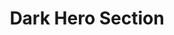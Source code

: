 ---
title: Dark Hero Section
category: Marketing
paid: false
isActive: true
ltr: {"preview":"function App() {\n  // Replace javascript:void(0) path with your path\n  const navigation = [{\n    title: \"Customers\",\n    path: \"javascript:void(0)\"\n  }, {\n    title: \"Careers\",\n    path: \"javascript:void(0)\"\n  }];\n  return /*#__PURE__*/React.createElement(\"div\", {\n    className: \"bg-gray-900\"\n  }, /*#__PURE__*/React.createElement(\"header\", null, /*#__PURE__*/React.createElement(\"nav\", {\n    className: \"items-center pt-5 px-4 mx-auto max-w-screen-xl sm:px-8 sm:flex sm:space-x-6\"\n  }, /*#__PURE__*/React.createElement(\"a\", {\n    href: \"javascript:void(0)\"\n  }, /*#__PURE__*/React.createElement(\"img\", {\n    src: \"https://www.floatui.com/images/logo.svg\",\n    width: 120,\n    height: 50,\n    alt: \"Float UI logo\"\n  })), /*#__PURE__*/React.createElement(\"ul\", {\n    className: \"py-4 flex-1 items-center flex space-x-3 sm:space-x-6 sm:justify-end\"\n  }, navigation.map((item, idx) => /*#__PURE__*/React.createElement(\"li\", {\n    className: \"text-gray-200\",\n    key: idx\n  }, /*#__PURE__*/React.createElement(\"a\", {\n    href: item.path\n  }, item.title))), /*#__PURE__*/React.createElement(\"li\", null, /*#__PURE__*/React.createElement(\"a\", {\n    href: \"javascript:void(0)\",\n    className: \"flex items-center text-gray-200\"\n  }, \"Log In\", /*#__PURE__*/React.createElement(\"svg\", {\n    xmlns: \"http://www.w3.org/2000/svg\",\n    className: \"h-5 w-5 ml-2\",\n    viewBox: \"0 0 20 20\",\n    fill: \"currentColor\"\n  }, /*#__PURE__*/React.createElement(\"path\", {\n    fillRule: \"evenodd\",\n    d: \"M3 3a1 1 0 011 1v12a1 1 0 11-2 0V4a1 1 0 011-1zm7.707 3.293a1 1 0 010 1.414L9.414 9H17a1 1 0 110 2H9.414l1.293 1.293a1 1 0 01-1.414 1.414l-3-3a1 1 0 010-1.414l3-3a1 1 0 011.414 0z\",\n    clipRule: \"evenodd\"\n  }))))))), /*#__PURE__*/React.createElement(\"section\", {\n    className: \"mt-24 mx-auto max-w-screen-xl pb-12 px-4 items-center lg:flex md:px-8\"\n  }, /*#__PURE__*/React.createElement(\"div\", {\n    className: \"space-y-4 flex-1 sm:text-center lg:text-left\"\n  }, /*#__PURE__*/React.createElement(\"h1\", {\n    className: \"text-white font-bold text-4xl xl:text-5xl\"\n  }, \"One page Template for\", /*#__PURE__*/React.createElement(\"span\", {\n    className: \"text-indigo-400\"\n  }, \" Digital agency\")), /*#__PURE__*/React.createElement(\"p\", {\n    className: \"text-gray-300 max-w-xl leading-relaxed sm:mx-auto lg:ml-0\"\n  }, \"It is a long established fact that a reader will be distracted by the readable content of a page when looking at its layout. The point of using Lorem Ipsum\"), /*#__PURE__*/React.createElement(\"div\", {\n    className: \"pt-10 items-center justify-center space-y-3 sm:space-x-6 sm:space-y-0 sm:flex lg:justify-start\"\n  }, /*#__PURE__*/React.createElement(\"a\", {\n    href: \"javascript:void(0)\",\n    className: \"px-7 py-3 w-full bg-white text-gray-800 text-center rounded-md shadow-md block sm:w-auto\"\n  }, \"Get started\"), /*#__PURE__*/React.createElement(\"a\", {\n    href: \"javascript:void(0)\",\n    className: \"px-7 py-3 w-full bg-gray-700 text-gray-200 text-center rounded-md block sm:w-auto\"\n  }, \"Try it out\"))), /*#__PURE__*/React.createElement(\"div\", {\n    className: \"flex-1 text-center mt-7 lg:mt-0 lg:ml-3\"\n  }, /*#__PURE__*/React.createElement(\"img\", {\n    src: \"https://i.postimg.cc/HxHyt53c/undraw-heatmap-uyye.png\",\n    className: \"w-full mx-auto sm:w-10/12  lg:w-full\"\n  }))));\n}","vue":{"vueCss":[{"code":"<template>\n  <div className=\"hero-dark-container\">\n    <header className=\"hero-dark-header\">\n      <nav className=\"hero-nav\">\n        <a href=\"javascript:void(0)\">\n          <img src=\"https://www.floatui.com/images/logo.svg\" width=\"120\" height=\"50\" alt=\"Float UI logo\" />\n        </a>\n        <ul className=\"nav-items\">\n          <li v-for=\"link in navigation\" :key=\"link.id\" class=\"text-gray-200\">\n            <a :href=\"link.router\">\n              {{ link.title }}\n            </a>\n          </li>\n          <li>\n            <a href=\"javascript:void(0)\" className=\"last-item\">\n              Log In\n              <svg xmlns=\"http://www.w3.org/2000/svg\" viewBox=\"0 0 20 20\" fill=\"currentColor\">\n                <path fillRule=\"evenodd\"\n                  d=\"M3 3a1 1 0 011 1v12a1 1 0 11-2 0V4a1 1 0 011-1zm7.707 3.293a1 1 0 010 1.414L9.414 9H17a1 1 0 110 2H9.414l1.293 1.293a1 1 0 01-1.414 1.414l-3-3a1 1 0 010-1.414l3-3a1 1 0 011.414 0z\"\n                  clipRule=\"evenodd\" />\n              </svg>\n            </a>\n          </li>\n        </ul>\n      </nav>\n    </header>\n    <section className=\"hero-dark\">\n      <div className=\"hero-details\">\n        <h1>\n          One page Template for\n          <span> Digital agency</span>\n        </h1>\n        <p>\n          It is a long established fact that a reader will be distracted by the readable content of a page when looking\n          at its layout. The point of using Lorem Ipsum\n        </p>\n        <div className=\"hero-btns\">\n          <a href=\"javascript:void(0)\" className=\"btn-primary\">\n            Get started\n          </a>\n          <a href=\"javascript:void(0)\" className=\"btn-secondary\">\n            Try it out\n          </a>\n        </div>\n      </div>\n      <div className=\"hero-img\">\n        <img src=\"https://i.postimg.cc/HxHyt53c/undraw-heatmap-uyye.png\" />\n      </div>\n    </section>\n  </div>\n</template>\n\n<script>\nexport default {\n  data: function () {\n    return {\n      navigation: [\n        { title: \"Customers\", router: \"/Customers\" },\n        { title: \"Careers\", router: \"/Careers\" },\n      ]\n    }\n  }\n}\n</script>","label":"App.vue"},{"code":".hero-dark-container {\n  background-color: #111827;\n}\n\n.hero-dark-container .hero-dark-header .hero-nav {\n  align-items: center;\n  padding: 1.25rem 1rem 0 1rem;\n  margin-left: auto;\n  margin-right: auto;\n  max-width: 1280px;\n}\n\n@media (min-width: 640px) {\n  .hero-dark-container .hero-dark-header .hero-nav {\n    display: flex;\n    padding-left: 2rem;\n    padding-right: 2rem;\n  }\n}\n\n.hero-dark-container .hero-dark-header .hero-nav .nav-items {\n  flex: 1;\n  display: flex;\n  padding: 1rem 0 1rem 0;\n  align-items: center;\n  color: #e5e7eb;\n}\n\n.hero-dark-container .hero-dark-header .hero-nav .nav-items>*+* {\n  margin-left: 0.75rem;\n}\n\n@media (min-width: 640px) {\n  .hero-dark-container .hero-dark-header .hero-nav .nav-items {\n    justify-content: flex-end;\n  }\n\n  .hero-dark-container .hero-dark-header .hero-nav .nav-items>*+* {\n    margin-left: 1.5rem;\n  }\n}\n\n.hero-dark-container .hero-dark-header .hero-nav .nav-items .last-item {\n  display: flex;\n  align-items: center;\n}\n\n.hero-dark-container .hero-dark-header .hero-nav .nav-items .last-item svg {\n  width: 1.25rem;\n  height: 1.25rem;\n  margin-left: 0.5rem;\n}\n\n.hero-dark-container .hero-dark {\n  margin: 6rem auto;\n  max-width: 1280px;\n  padding: 0 1rem 3rem 1rem;\n  align-items: center;\n}\n\n@media (min-width: 1024px) {\n  .hero-dark-container .hero-dark {\n    display: flex;\n  }\n}\n\n@media (min-width: 768px) {\n  .hero-dark-container .hero-dark {\n    padding-left: 2rem;\n    padding-right: 2rem;\n  }\n}\n\n.hero-dark-container .hero-dark .hero-details {\n  flex: 1;\n}\n\n.hero-dark-container .hero-dark .hero-details>*+* {\n  margin-top: 1rem;\n}\n\n.hero-dark-container .hero-dark .hero-details h1 {\n  color: #FFF;\n  font-weight: 700;\n  font-size: 2.25rem;\n  line-height: 2.5rem;\n}\n\n.hero-dark-container .hero-dark .hero-details h1 span {\n  color: #818cf8;\n}\n\n@media (min-width: 1280px) {\n  .hero-dark-container .hero-dark .hero-details h1 {\n    font-size: 3rem;\n    line-height: 1;\n  }\n}\n\n.hero-dark-container .hero-dark .hero-details p {\n  color: #d1d5db;\n  max-width: 36rem;\n  line-height: 1.625;\n}\n\n@media (min-width: 640px) {\n  .hero-dark-container .hero-dark .hero-details p {\n    margin-left: auto;\n    margin-right: auto;\n  }\n}\n\n@media (min-width: 1024px) {\n  .hero-dark-container .hero-dark .hero-details p {\n    margin-left: 0;\n  }\n}\n\n@media (min-width: 640px) {\n  .hero-dark-container .hero-dark .hero-details {\n    text-align: center;\n  }\n}\n\n@media (min-width: 1024px) {\n  .hero-dark-container .hero-dark .hero-details {\n    text-align: left;\n  }\n}\n\n.hero-dark-container .hero-dark .hero-btns {\n  padding-top: 2.5rem;\n  align-items: center;\n  justify-content: center;\n}\n\n.hero-dark-container .hero-dark .hero-btns>*+* {\n  margin-top: 0.75rem;\n}\n\n@media (min-width: 640px) {\n  .hero-dark-container .hero-dark .hero-btns {\n    display: flex;\n  }\n\n  .hero-dark-container .hero-dark .hero-btns>*+* {\n    margin-left: 1.5rem;\n  }\n\n  .hero-dark-container .hero-dark .hero-btns>*+* {\n    margin-top: 0px;\n  }\n}\n\n@media (min-width: 1024px) {\n  .hero-dark-container .hero-dark .hero-btns {\n    justify-content: flex-start;\n  }\n}\n\n.hero-dark-container .hero-dark .hero-btns .btn-primary,\n.hero-dark-container .hero-dark .hero-btns .btn-secondary {\n  padding: 0.75rem 1.75rem 0.75rem 1.75rem;\n  width: 100%;\n  text-align: center;\n  border-radius: 0.375rem;\n  display: block;\n}\n\n.hero-dark-container .hero-dark .hero-btns .btn-primary {\n  background-color: #FFF;\n  color: #1f2937;\n  box-shadow: 0 4px 6px -1px #0000001a, 0 2px 4px -2px #0000001a;\n}\n\n.hero-dark-container .hero-dark .hero-btns .btn-secondary {\n  background-color: #374151;\n  color: #e5e7eb;\n}\n\n@media (min-width: 640px) {\n\n  .hero-dark-container .hero-dark .hero-btns .btn-primary,\n  .hero-dark-container .hero-dark .hero-btns .btn-secondary {\n    width: auto;\n  }\n}\n\n.hero-dark-container .hero-dark .hero-img {\n  flex: 1;\n  margin-top: 1.75rem;\n}\n\n@media (min-width: 1024px) {\n  .hero-dark-container .hero-dark .hero-img {\n    margin-top: 0;\n    margin-left: 0.75rem;\n  }\n}\n\n.hero-dark-container .hero-dark .hero-img img {\n  width: 100%;\n  margin-left: auto;\n  margin-right: auto;\n}\n\n@media (min-width: 640px) {\n  .hero-dark-container .hero-dark .hero-img img {\n    width: 83.333333%;\n  }\n}\n\n@media (min-width: 1024px) {\n  .hero-dark-container .hero-dark .hero-img img {\n    width: 100%;\n  }\n}","label":"style.css"}],"vueTail":[{"code":"<template>\n  <div class=\"bg-gray-900\">\n    <header>\n      <nav class=\"items-center pt-5 px-4 mx-auto max-w-screen-xl sm:px-8 sm:flex sm:space-x-6\">\n        <a href=\"javascript:void(0)\">\n          <img src=\"https://www.floatui.com/images/logo.svg\" width=\"120\" height=\"50\" alt=\"Float UI logo\" />\n        </a>\n        <ul class=\"py-4 flex-1 items-center flex space-x-3 sm:space-x-6 sm:justify-end\">\n          <li v-for=\"link in navigation\" :key=\"link.id\" class=\"text-gray-200\">\n            <a :href=\"link.router\">\n              {{ link.title }}\n            </a>\n          </li>\n          <li>\n            <a href=\"javascript:void(0)\" class=\"flex items-center text-gray-200\">\n              Log In\n              <svg xmlns=\"http://www.w3.org/2000/svg\" class=\"h-5 w-5 ml-2\" viewBox=\"0 0 20 20\" fill=\"currentColor\">\n                <path fillRule=\"evenodd\"\n                  d=\"M3 3a1 1 0 011 1v12a1 1 0 11-2 0V4a1 1 0 011-1zm7.707 3.293a1 1 0 010 1.414L9.414 9H17a1 1 0 110 2H9.414l1.293 1.293a1 1 0 01-1.414 1.414l-3-3a1 1 0 010-1.414l3-3a1 1 0 011.414 0z\"\n                  clipRule=\"evenodd\" />\n              </svg>\n            </a>\n          </li>\n        </ul>\n      </nav>\n    </header>\n    <section class=\"mt-24 mx-auto max-w-screen-xl pb-12 px-4 items-center lg:flex md:px-8\">\n      <div class=\"space-y-4 flex-1 sm:text-center lg:text-left\">\n        <h1 class=\"text-white font-bold text-4xl xl:text-5xl\">\n          One page Template for\n          <span class=\"text-indigo-400\"> Digital agency</span>\n        </h1>\n        <p class=\"text-gray-300 max-w-xl leading-relaxed sm:mx-auto lg:ml-0\">\n          It is a long established fact that a reader will be distracted by the readable content of a page when looking\n          at its layout. The point of using Lorem Ipsum\n        </p>\n        <div class=\"pt-10 items-center justify-center space-y-3 sm:space-x-6 sm:space-y-0 sm:flex lg:justify-start\">\n          <a href=\"javascript:void(0)\"\n            class=\"px-7 py-3 w-full bg-white text-gray-800 text-center rounded-md shadow-md block sm:w-auto\">\n            Get started\n          </a>\n          <a href=\"javascript:void(0)\"\n            class=\"px-7 py-3 w-full bg-gray-700 text-gray-200 text-center rounded-md block sm:w-auto\">\n            Try it out\n          </a>\n        </div>\n      </div>\n      <div class=\"flex-1 text-center mt-7 lg:mt-0 lg:ml-3\">\n        <img src=\"https://i.postimg.cc/HxHyt53c/undraw-heatmap-uyye.png\"\n          class=\"w-full mx-auto sm:w-10/12  lg:w-full\" />\n      </div>\n    </section>\n  </div>\n</template>\n\n<script>\nexport default {\n  data: function () {\n    return {\n      navigation: [\n        { title: \"Customers\", router: \"/Customers\" },\n        { title: \"Careers\", router: \"/Careers\" },\n      ]\n    }\n  }\n}\n</script>","label":"App.vue"}]},"react":{"jsxTail":[{"code":"export default () => {\n\n  // Replace javascript:void(0) path with your path\n  const navigation = [\n      { title: \"Customers\", path: \"javascript:void(0)\" },\n      { title: \"Careers\", path: \"javascript:void(0)\" },\n  ]\n  \n    return (\n        <div className=\"bg-gray-900\">\n            <header>\n                <nav className=\"items-center pt-5 px-4 mx-auto max-w-screen-xl sm:px-8 sm:flex sm:space-x-6\">\n                    <a href=\"javascript:void(0)\">\n                        <img\n                            src=\"https://www.floatui.com/images/logo.svg\" \n                            width={120} \n                            height={50}\n                            alt=\"Float UI logo\"\n                        />\n                    </a>\n                    <ul className=\"py-4 flex-1 items-center flex space-x-3 sm:space-x-6 sm:justify-end\">\n                        {\n                            navigation.map((item, idx) => (\n                                <li className=\"text-gray-200\" key={idx}>\n                                    <a href={item.path}>{item.title}</a>\n                                </li>\n                            ))\n                        }\n                        <li>\n                            <a href=\"javascript:void(0)\" className=\"flex items-center text-gray-200\">\n                                Log In\n                                <svg xmlns=\"http://www.w3.org/2000/svg\" className=\"h-5 w-5 ml-2\" viewBox=\"0 0 20 20\" fill=\"currentColor\">\n                                    <path fillRule=\"evenodd\" d=\"M3 3a1 1 0 011 1v12a1 1 0 11-2 0V4a1 1 0 011-1zm7.707 3.293a1 1 0 010 1.414L9.414 9H17a1 1 0 110 2H9.414l1.293 1.293a1 1 0 01-1.414 1.414l-3-3a1 1 0 010-1.414l3-3a1 1 0 011.414 0z\" clipRule=\"evenodd\" />\n                                </svg>\n                            </a>\n                        </li>\n                    </ul>\n                </nav>\n            </header>\n            <section className=\"mt-24 mx-auto max-w-screen-xl pb-12 px-4 items-center lg:flex md:px-8\">\n                <div className=\"space-y-4 flex-1 sm:text-center lg:text-left\">\n                    <h1 className=\"text-white font-bold text-4xl xl:text-5xl\">\n                        One page Template for\n                         <span className=\"text-indigo-400\"> Digital agency</span>\n                    </h1>\n                    <p className=\"text-gray-300 max-w-xl leading-relaxed sm:mx-auto lg:ml-0\">\n                        It is a long established fact that a reader will be distracted by the readable content of a page when looking at its layout. The point of using Lorem Ipsum\n                    </p>\n                    <div className=\"pt-10 items-center justify-center space-y-3 sm:space-x-6 sm:space-y-0 sm:flex lg:justify-start\">\n                        <a href=\"javascript:void(0)\" className=\"px-7 py-3 w-full bg-white text-gray-800 text-center rounded-md shadow-md block sm:w-auto\">\n                            Get started\n                        </a>\n                        <a href=\"javascript:void(0)\" className=\"px-7 py-3 w-full bg-gray-700 text-gray-200 text-center rounded-md block sm:w-auto\">\n                            Try it out\n                        </a>\n                    </div>\n                </div>\n                <div className=\"flex-1 text-center mt-7 lg:mt-0 lg:ml-3\">\n                    <img src=\"https://i.postimg.cc/HxHyt53c/undraw-heatmap-uyye.png\" className=\"w-full mx-auto sm:w-10/12  lg:w-full\" />\n                </div>\n            </section>\n        </div>\n    )\n}\n","label":"App.jsx"}],"jsxCss":[{"code":"export default () => {\n\n  // Replace javascript:void(0) path with your path\n  const navigation = [\n      { title: \"Customers\", path: \"javascript:void(0)\" },\n      { title: \"Careers\", path: \"javascript:void(0)\" },\n  ]\n  \n    return (\n        <div className=\"hero-dark-container\">\n            <header className=\"hero-dark-header\">\n                <nav className=\"hero-nav\">\n                    <a href=\"javascript:void(0)\">\n                        <img\n                            src=\"https://www.floatui.com/images/logo.svg\" \n                            width={120} \n                            height={50}\n                            alt=\"Float UI logo\"\n                        />\n                    </a>\n                    <ul className=\"nav-items\">\n                        {\n                            navigation.map((item, idx) => (\n                                <li key={idx}>\n                                    <a href={item.path}>{item.title}</a>\n                                </li>\n                            ))\n                        }\n                        <li>\n                            <a href=\"javascript:void(0)\" className=\"last-item\">\n                                Log In\n                                <svg xmlns=\"http://www.w3.org/2000/svg\" viewBox=\"0 0 20 20\" fill=\"currentColor\">\n                                    <path fillRule=\"evenodd\" d=\"M3 3a1 1 0 011 1v12a1 1 0 11-2 0V4a1 1 0 011-1zm7.707 3.293a1 1 0 010 1.414L9.414 9H17a1 1 0 110 2H9.414l1.293 1.293a1 1 0 01-1.414 1.414l-3-3a1 1 0 010-1.414l3-3a1 1 0 011.414 0z\" clipRule=\"evenodd\" />\n                                </svg>\n                            </a>\n                        </li>\n                    </ul>\n                </nav>\n            </header>\n            <section className=\"hero-dark\">\n                <div className=\"hero-details\">\n                    <h1>\n                        One page Template for\n                         <span> Digital agency</span>\n                    </h1>\n                    <p>\n                        It is a long established fact that a reader will be distracted by the readable content of a page when looking at its layout. The point of using Lorem Ipsum\n                    </p>\n                    <div className=\"hero-btns\">\n                        <a href=\"javascript:void(0)\" className=\"btn-primary\">\n                            Get started\n                        </a>\n                        <a href=\"javascript:void(0)\" className=\"btn-secondary\">\n                            Try it out\n                        </a>\n                    </div>\n                </div>\n                <div className=\"hero-img\">\n                    <img src=\"https://i.postimg.cc/HxHyt53c/undraw-heatmap-uyye.png\" />\n                </div>\n            </section>\n        </div>\n    )\n}\n","label":"App.jsx"},{"code":".hero-dark-container {\n  background-color: #111827;\n}\n.hero-dark-container .hero-dark-header .hero-nav {\n  align-items: center;\n  padding: 1.25rem 1rem 0 1rem;\n  margin-left: auto;\n  margin-right: auto;\n  max-width: 1280px;\n}\n@media (min-width: 640px) {\n  .hero-dark-container .hero-dark-header .hero-nav {\n    display: flex;\n    padding-left: 2rem;\n    padding-right: 2rem;\n  }\n}\n.hero-dark-container .hero-dark-header .hero-nav .nav-items {\n  flex: 1;\n  display: flex;\n  padding: 1rem 0 1rem 0;\n  align-items: center;\n  color: #e5e7eb;\n}\n.hero-dark-container .hero-dark-header .hero-nav .nav-items > * + * {\n  margin-left: 0.75rem;\n}\n@media (min-width: 640px) {\n  .hero-dark-container .hero-dark-header .hero-nav .nav-items {\n    justify-content: flex-end;\n  }\n  .hero-dark-container .hero-dark-header .hero-nav .nav-items > * + * {\n    margin-left: 1.5rem;\n  }\n}\n.hero-dark-container .hero-dark-header .hero-nav .nav-items .last-item {\n  display: flex;\n  align-items: center;\n}\n.hero-dark-container .hero-dark-header .hero-nav .nav-items .last-item svg {\n  width: 1.25rem;\n  height: 1.25rem;\n  margin-left: 0.5rem;\n}\n.hero-dark-container .hero-dark {\n  margin: 6rem auto;\n  max-width: 1280px;\n  padding: 0 1rem 3rem 1rem;\n  align-items: center;\n}\n@media (min-width: 1024px) {\n  .hero-dark-container .hero-dark {\n    display: flex;\n  }\n}\n@media (min-width: 768px) {\n  .hero-dark-container .hero-dark {\n    padding-left: 2rem;\n    padding-right: 2rem;\n  }\n}\n.hero-dark-container .hero-dark .hero-details {\n  flex: 1;\n}\n.hero-dark-container .hero-dark .hero-details > * + * {\n  margin-top: 1rem;\n}\n.hero-dark-container .hero-dark .hero-details h1 {\n  color: #FFF;\n  font-weight: 700;\n  font-size: 2.25rem;\n  line-height: 2.5rem;\n}\n.hero-dark-container .hero-dark .hero-details h1 span {\n  color: #818cf8;\n}\n@media (min-width: 1280px) {\n  .hero-dark-container .hero-dark .hero-details h1 {\n    font-size: 3rem;\n    line-height: 1;\n  }\n}\n.hero-dark-container .hero-dark .hero-details p {\n  color: #d1d5db;\n  max-width: 36rem;\n  line-height: 1.625;\n}\n@media (min-width: 640px) {\n  .hero-dark-container .hero-dark .hero-details p {\n    margin-left: auto;\n    margin-right: auto;\n  }\n}\n@media (min-width: 1024px) {\n  .hero-dark-container .hero-dark .hero-details p {\n    margin-left: 0;\n  }\n}\n@media (min-width: 640px) {\n  .hero-dark-container .hero-dark .hero-details {\n    text-align: center;\n  }\n}\n@media (min-width: 1024px) {\n  .hero-dark-container .hero-dark .hero-details {\n    text-align: left;\n  }\n}\n.hero-dark-container .hero-dark .hero-btns {\n  padding-top: 2.5rem;\n  align-items: center;\n  justify-content: center;\n}\n.hero-dark-container .hero-dark .hero-btns > * + * {\n  margin-top: 0.75rem;\n}\n@media (min-width: 640px) {\n  .hero-dark-container .hero-dark .hero-btns {\n    display: flex;\n  }\n  .hero-dark-container .hero-dark .hero-btns > * + * {\n    margin-left: 1.5rem;\n  }\n  .hero-dark-container .hero-dark .hero-btns > * + * {\n    margin-top: 0px;\n  }\n}\n@media (min-width: 1024px) {\n  .hero-dark-container .hero-dark .hero-btns {\n    justify-content: flex-start;\n  }\n}\n.hero-dark-container .hero-dark .hero-btns .btn-primary, .hero-dark-container .hero-dark .hero-btns .btn-secondary {\n  padding: 0.75rem 1.75rem 0.75rem 1.75rem;\n  width: 100%;\n  text-align: center;\n  border-radius: 0.375rem;\n  display: block;\n}\n.hero-dark-container .hero-dark .hero-btns .btn-primary {\n  background-color: #FFF;\n  color: #1f2937;\n  box-shadow: 0 4px 6px -1px #0000001a, 0 2px 4px -2px #0000001a;\n}\n.hero-dark-container .hero-dark .hero-btns .btn-secondary {\n  background-color: #374151;\n  color: #e5e7eb;\n}\n@media (min-width: 640px) {\n  .hero-dark-container .hero-dark .hero-btns .btn-primary,\n  .hero-dark-container .hero-dark .hero-btns .btn-secondary {\n    width: auto;\n  }\n}\n.hero-dark-container .hero-dark .hero-img {\n  flex: 1;\n  margin-top: 1.75rem;\n}\n@media (min-width: 1024px) {\n  .hero-dark-container .hero-dark .hero-img {\n    margin-top: 0;\n    margin-left: 0.75rem;\n  }\n}\n.hero-dark-container .hero-dark .hero-img img {\n  width: 100%;\n  margin-left: auto;\n  margin-right: auto;\n}\n@media (min-width: 640px) {\n  .hero-dark-container .hero-dark .hero-img img {\n    width: 83.333333%;\n  }\n}\n@media (min-width: 1024px) {\n  .hero-dark-container .hero-dark .hero-img img {\n    width: 100%;\n  }\n}\n","label":"style.css"}]}}
rtl: {"preview":"function App() {\n  // Replace javascript:void(0) path with your path\n  const navigation = [{\n    title: \"العملاء\",\n    path: \"javascript:void(0)\"\n  }, {\n    title: \"الوظائف\",\n    path: \"javascript:void(0)\"\n  }];\n  return /*#__PURE__*/React.createElement(\"div\", {\n    className: \"bg-gray-900\"\n  }, /*#__PURE__*/React.createElement(\"header\", null, /*#__PURE__*/React.createElement(\"nav\", {\n    className: \"items-center pt-5 px-4 mx-auto max-w-screen-xl sm:px-8 sm:flex sm:space-x-6 sm:space-x-reverse\"\n  }, /*#__PURE__*/React.createElement(\"a\", {\n    href: \"javascript:void(0)\"\n  }, /*#__PURE__*/React.createElement(\"img\", {\n    src: \"https://www.floatui.com/images/logo.svg\",\n    width: 120,\n    height: 50,\n    alt: \"Float UI logo\"\n  })), /*#__PURE__*/React.createElement(\"ul\", {\n    className: \"py-4 flex-1 items-center flex space-x-3 space-x-reverse sm:space-x-6 sm:space-x-reverse sm:justify-end\"\n  }, navigation.map((item, idx) => /*#__PURE__*/React.createElement(\"li\", {\n    className: \"text-gray-200\",\n    key: idx\n  }, /*#__PURE__*/React.createElement(\"a\", {\n    href: item.path\n  }, item.title))), /*#__PURE__*/React.createElement(\"li\", null, /*#__PURE__*/React.createElement(\"a\", {\n    href: \"javascript:void(0)\",\n    className: \"flex items-center text-gray-200\"\n  }, \"\\u062A\\u0633\\u062C\\u064A\\u0644 \\u062F\\u062E\\u0648\\u0644\", /*#__PURE__*/React.createElement(\"svg\", {\n    xmlns: \"http://www.w3.org/2000/svg\",\n    class: \"h-5 w-5 mr-1\",\n    viewBox: \"0 0 20 20\",\n    fill: \"currentColor\"\n  }, /*#__PURE__*/React.createElement(\"path\", {\n    \"fill-rule\": \"evenodd\",\n    d: \"M3 3a1 1 0 00-1 1v12a1 1 0 102 0V4a1 1 0 00-1-1zm10.293 9.293a1 1 0 001.414 1.414l3-3a1 1 0 000-1.414l-3-3a1 1 0 10-1.414 1.414L14.586 9H7a1 1 0 100 2h7.586l-1.293 1.293z\",\n    \"clip-rule\": \"evenodd\"\n  }))))))), /*#__PURE__*/React.createElement(\"section\", {\n    className: \"mt-24 mx-auto max-w-screen-xl pb-12 px-4 items-center lg:flex md:px-8\"\n  }, /*#__PURE__*/React.createElement(\"div\", {\n    className: \"space-y-4 flex-1 sm:text-center lg:text-right\"\n  }, /*#__PURE__*/React.createElement(\"h1\", {\n    className: \"text-white font-bold text-4xl xl:text-5xl\"\n  }, \"\\u0642\\u0627\\u0644\\u0628 \\u0635\\u0641\\u062D\\u0629 \\u0648\\u0627\\u062D\\u062F\\u0629\", /*#__PURE__*/React.createElement(\"span\", {\n    className: \"text-indigo-400\"\n  }, \" \\u0644\\u0644\\u0648\\u0643\\u0627\\u0644\\u0629 \\u0627\\u0644\\u0631\\u0642\\u0645\\u064A\\u0629\")), /*#__PURE__*/React.createElement(\"p\", {\n    className: \"text-gray-300 max-w-xl leading-relaxed sm:mx-auto lg:ml-0\"\n  }, \"\\u0647\\u0646\\u0627\\u0643 \\u062D\\u0642\\u064A\\u0642\\u0629 \\u0645\\u062B\\u0628\\u062A\\u0629 \\u0645\\u0646\\u0630 \\u0632\\u0645\\u0646 \\u0637\\u0648\\u064A\\u0644 \\u0648\\u0647\\u064A \\u0623\\u0646 \\u0627\\u0644\\u0645\\u062D\\u062A\\u0648\\u0649 \\u0627\\u0644\\u0645\\u0642\\u0631\\u0648\\u0621 \\u0644\\u0635\\u0641\\u062D\\u0629 \\u0645\\u0627 \\u0633\\u064A\\u0644\\u0647\\u064A \\u0627\\u0644\\u0642\\u0627\\u0631\\u0626 \\u0639\\u0646 \\u0627\\u0644\\u062A\\u0631\\u0643\\u064A\\u0632 \\u0639\\u0644\\u0649 \\u0627\\u0644\\u0634\\u0643\\u0644 \\u0627\\u0644\\u062E\\u0627\\u0631\\u062C\\u064A \\u0644\\u0644\\u0646\\u0635 \\u0623\\u0648 \\u0634\\u0643\\u0644 \\u062A\\u0648\\u0636\\u0639 \\u0627\\u0644\\u0641\\u0642\\u0631\\u0627\\u062A \\u0641\\u064A \\u0627\\u0644\\u0635\\u0641\\u062D\\u0629 \\u0627\\u0644\\u062A\\u064A \\u064A\\u0642\\u0631\\u0623\\u0647\\u0627. \\u0627\\u0644\\u0647\\u062F\\u0641 \\u0645\\u0646 \\u0627\\u0633\\u062A\\u062E\\u062F\\u0627\\u0645 Lorem Ipsum.                    \"), /*#__PURE__*/React.createElement(\"div\", {\n    className: \"pt-10 items-center justify-center space-y-3 sm:space-x-6 sm:space-x-reverse sm:space-y-0 sm:flex lg:justify-start\"\n  }, /*#__PURE__*/React.createElement(\"a\", {\n    href: \"javascript:void(0)\",\n    className: \"px-7 py-3 w-full bg-white text-gray-800 text-center rounded-md shadow-md block sm:w-auto\"\n  }, \"\\u0627\\u0644\\u0628\\u062F\\u0621\"), /*#__PURE__*/React.createElement(\"a\", {\n    href: \"javascript:void(0)\",\n    className: \"px-7 py-3 w-full bg-gray-700 text-gray-200 text-center rounded-md block sm:w-auto\"\n  }, \"\\u062D\\u0627\\u0648\\u0644\"))), /*#__PURE__*/React.createElement(\"div\", {\n    className: \"flex-1 text-center mt-7 lg:mt-0 lg:ml-3\"\n  }, /*#__PURE__*/React.createElement(\"img\", {\n    src: \"https://i.postimg.cc/HxHyt53c/undraw-heatmap-uyye.png\",\n    className: \"w-full mx-auto sm:w-10/12  lg:w-full\"\n  }))));\n}","react":{"jsxCss":[{"code":"export default () => {\n\n    // Replace javascript:void(0) path with your path\n    const navigation = [\n        { title: \"العملاء\", path: \"javascript:void(0)\" },\n        { title: \"الوظائف\", path: \"javascript:void(0)\" },\n    ]\n  \n    return (\n        <div className=\"hero-dark-container\">\n            <header className=\"hero-dark-header\">\n                <nav className=\"hero-nav\">\n                    <a href=\"javascript:void(0)\">\n                        <img\n                            src=\"https://www.floatui.com/images/logo.svg\" \n                            width={120} \n                            height={50}\n                            alt=\"Float UI logo\"\n                        />\n                    </a>\n                    <ul className=\"nav-items\">\n                        {\n                            navigation.map((item, idx) => (\n                                <li key={idx}>\n                                    <a href={item.path}>{item.title}</a>\n                                </li>\n                            ))\n                        }\n                        <li>\n                            <a href=\"javascript:void(0)\" className=\"last-item\">\n                                تسجيل دخول\n                                <svg xmlns=\"http://www.w3.org/2000/svg\" viewBox=\"0 0 20 20\" fill=\"currentColor\">\n                                    <path fillRule=\"evenodd\" d=\"M3 3a1 1 0 011 1v12a1 1 0 11-2 0V4a1 1 0 011-1zm7.707 3.293a1 1 0 010 1.414L9.414 9H17a1 1 0 110 2H9.414l1.293 1.293a1 1 0 01-1.414 1.414l-3-3a1 1 0 010-1.414l3-3a1 1 0 011.414 0z\" clipRule=\"evenodd\" />\n                                </svg>\n                            </a>\n                        </li>\n                    </ul>\n                </nav>\n            </header>\n            <section className=\"hero-dark\">\n                <div className=\"hero-details\">\n                    <h1>\n                        قالب صفحة واحدة\n                         <span> للوكالة الرقمية</span>\n                    </h1>\n                    <p>\n                        هناك حقيقة مثبتة منذ زمن طويل وهي أن المحتوى المقروء لصفحة ما سيلهي القارئ عن التركيز على الشكل الخارجي للنص أو شكل توضع الفقرات في الصفحة التي يقرأها. الهدف من استخدام.\n                    </p>\n                    <div className=\"hero-btns\">\n                        <a href=\"javascript:void(0)\" className=\"btn-primary\">\n                            البدء\n                        </a>\n                        <a href=\"javascript:void(0)\" className=\"btn-secondary\">\n                            جرب اﻵن\n                        </a>\n                    </div>\n                </div>\n                <div className=\"hero-img\">\n                    <img src=\"https://i.postimg.cc/HxHyt53c/undraw-heatmap-uyye.png\" />\n                </div>\n            </section>\n        </div>\n    )\n}","label":"App.jsx"},{"code":".hero-dark-container {\n  background-color: #111827;\n}\n.hero-dark-container .hero-dark-header .hero-nav {\n  align-items: center;\n  padding: 1.25rem 1rem 0 1rem;\n  margin-left: auto;\n  margin-right: auto;\n  max-width: 1280px;\n}\n@media (min-width: 640px) {\n  .hero-dark-container .hero-dark-header .hero-nav {\n    display: flex;\n    padding-left: 2rem;\n    padding-right: 2rem;\n  }\n}\n.hero-dark-container .hero-dark-header .hero-nav .nav-items {\n  flex: 1;\n  display: flex;\n  padding: 1rem 0 1rem 0;\n  align-items: center;\n  color: #e5e7eb;\n}\n.hero-dark-container .hero-dark-header .hero-nav .nav-items > * + * {\n  margin-left: 0.75rem;\n}\n@media (min-width: 640px) {\n  .hero-dark-container .hero-dark-header .hero-nav .nav-items {\n    justify-content: flex-end;\n    gap: 1.5rem;\n  }\n}\n.hero-dark-container .hero-dark-header .hero-nav .nav-items .last-item {\n  display: flex;\n  align-items: center;\n}\n.hero-dark-container .hero-dark-header .hero-nav .nav-items .last-item svg {\n  width: 1.25rem;\n  height: 1.25rem;\n  margin-left: 0.5rem;\n}\n.hero-dark-container .hero-dark {\n  margin: 6rem auto;\n  max-width: 1280px;\n  padding: 0 1rem 3rem 1rem;\n  align-items: center;\n}\n@media (min-width: 1024px) {\n  .hero-dark-container .hero-dark {\n    display: flex;\n  }\n}\n@media (min-width: 768px) {\n  .hero-dark-container .hero-dark {\n    padding-left: 2rem;\n    padding-right: 2rem;\n  }\n}\n.hero-dark-container .hero-dark .hero-details {\n  flex: 1;\n}\n.hero-dark-container .hero-dark .hero-details > * + * {\n  margin-top: 1rem;\n}\n.hero-dark-container .hero-dark .hero-details h1 {\n  color: #FFF;\n  font-weight: 700;\n  font-size: 2.25rem;\n  line-height: 2.5rem;\n}\n.hero-dark-container .hero-dark .hero-details h1 span {\n  color: #818cf8;\n}\n@media (min-width: 1280px) {\n  .hero-dark-container .hero-dark .hero-details h1 {\n    font-size: 3rem;\n    line-height: 1;\n  }\n}\n.hero-dark-container .hero-dark .hero-details p {\n  color: #d1d5db;\n  display: inline-block;\n  max-width: 36rem;\n  line-height: 1.625;\n}\n@media (min-width: 640px) {\n  .hero-dark-container .hero-dark .hero-details p {\n    margin-left: auto;\n    margin-right: auto;\n  }\n}\n@media (min-width: 1024px) {\n  .hero-dark-container .hero-dark .hero-details p {\n    margin-left: 0;\n  }\n}\n@media (min-width: 640px) {\n  .hero-dark-container .hero-dark .hero-details {\n    text-align: center;\n  }\n}\n@media (min-width: 1024px) {\n  .hero-dark-container .hero-dark .hero-details {\n    text-align: right;\n  }\n}\n.hero-dark-container .hero-dark .hero-btns {\n  padding-top: 2.5rem;\n  align-items: center;\n  justify-content: center;\n}\n.hero-dark-container .hero-dark .hero-btns > * + * {\n  margin-top: 0.75rem;\n}\n@media (min-width: 640px) {\n  .hero-dark-container .hero-dark .hero-btns {\n    display: flex;\n    gap: 1.5rem;\n  }\n  .hero-dark-container .hero-dark .hero-btns > * + * {\n    margin-top: 0px;\n  }\n}\n@media (min-width: 1024px) {\n  .hero-dark-container .hero-dark .hero-btns {\n    justify-content: flex-start;\n  }\n}\n.hero-dark-container .hero-dark .hero-btns .btn-primary, .hero-dark-container .hero-dark .hero-btns .btn-secondary {\n  padding: 0.75rem 1.75rem 0.75rem 1.75rem;\n  width: 100%;\n  text-align: center;\n  border-radius: 0.375rem;\n  display: block;\n}\n.hero-dark-container .hero-dark .hero-btns .btn-primary {\n  background-color: #FFF;\n  color: #1f2937;\n  box-shadow: 0 4px 6px -1px #0000001a, 0 2px 4px -2px #0000001a;\n}\n.hero-dark-container .hero-dark .hero-btns .btn-secondary {\n  background-color: #374151;\n  color: #e5e7eb;\n}\n@media (min-width: 640px) {\n  .hero-dark-container .hero-dark .hero-btns .btn-primary,\n  .hero-dark-container .hero-dark .hero-btns .btn-secondary {\n    width: auto;\n  }\n}\n.hero-dark-container .hero-dark .hero-img {\n  flex: 1;\n  margin-top: 1.75rem;\n}\n@media (min-width: 1024px) {\n  .hero-dark-container .hero-dark .hero-img {\n    margin-top: 0;\n    margin-left: 0.75rem;\n  }\n}\n.hero-dark-container .hero-dark .hero-img img {\n  width: 100%;\n  margin-left: auto;\n  margin-right: auto;\n}\n@media (min-width: 640px) {\n  .hero-dark-container .hero-dark .hero-img img {\n    width: 83.333333%;\n  }\n}\n@media (min-width: 1024px) {\n  .hero-dark-container .hero-dark .hero-img img {\n    width: 100%;\n  }\n}","label":"style.css"}],"jsxTail":[{"code":"export default () => {\n\n    // Replace javascript:void(0) path with your path\n    const navigation = [\n        { title: \"العملاء\", path: \"javascript:void(0)\" },\n        { title: \"الوظائف\", path: \"javascript:void(0)\" },\n    ]\n  \n    return (\n        <div className=\"bg-gray-900\">\n            <header>\n                <nav className=\"items-center pt-5 px-4 mx-auto max-w-screen-xl sm:px-8 sm:flex sm:space-x-6 sm:space-x-reverse\">\n                    <a href=\"javascript:void(0)\">\n                        <img\n                            src=\"https://www.floatui.com/images/logo.svg\" \n                            width={120} \n                            height={50}\n                            alt=\"Float UI logo\"\n                        />\n                    </a>\n                    <ul className=\"py-4 flex-1 items-center flex space-x-3 space-x-reverse sm:space-x-6 sm:space-x-reverse sm:justify-end\">\n                        {\n                            navigation.map((item, idx) => (\n                                <li className=\"text-gray-200\" key={idx}>\n                                    <a href={item.path}>{item.title}</a>\n                                </li>\n                            ))\n                        }\n                        <li>\n                            <a href=\"javascript:void(0)\" className=\"flex items-center text-gray-200\">\n                                تسجيل دخول\n                                <svg xmlns=\"http://www.w3.org/2000/svg\" class=\"h-5 w-5 mr-1\" viewBox=\"0 0 20 20\" fill=\"currentColor\">\n                                    <path fill-rule=\"evenodd\" d=\"M3 3a1 1 0 00-1 1v12a1 1 0 102 0V4a1 1 0 00-1-1zm10.293 9.293a1 1 0 001.414 1.414l3-3a1 1 0 000-1.414l-3-3a1 1 0 10-1.414 1.414L14.586 9H7a1 1 0 100 2h7.586l-1.293 1.293z\" clip-rule=\"evenodd\" />\n                                </svg>\n                            </a>\n                        </li>\n                    </ul>\n                </nav>\n            </header>\n            <section className=\"mt-24 mx-auto max-w-screen-xl pb-12 px-4 items-center lg:flex md:px-8\">\n                <div className=\"space-y-4 flex-1 sm:text-center lg:text-right\">\n                    <h1 className=\"text-white font-bold text-4xl xl:text-5xl\">\n                        قالب صفحة واحدة\n                         <span className=\"text-indigo-400\"> للوكالة الرقمية</span>\n                    </h1>\n                    <p className=\"text-gray-300 max-w-xl leading-relaxed sm:mx-auto lg:ml-0\">\n                        هناك حقيقة مثبتة منذ زمن طويل وهي أن المحتوى المقروء لصفحة ما سيلهي القارئ عن التركيز على الشكل الخارجي للنص أو شكل توضع الفقرات في الصفحة التي يقرأها. الهدف من استخدام.\n                    </p>\n                    <div className=\"pt-10 items-center justify-center space-y-3 sm:space-x-6 sm:space-x-reverse sm:space-y-0 sm:flex lg:justify-start\">\n                        <a href=\"javascript:void(0)\" className=\"px-7 py-3 w-full bg-white text-gray-800 text-center rounded-md shadow-md block sm:w-auto\">\n                            البدء\n                        </a>\n                        <a href=\"javascript:void(0)\" className=\"px-7 py-3 w-full bg-gray-700 text-gray-200 text-center rounded-md block sm:w-auto\">\n                            جرب اﻵن\n                        </a>\n                    </div>\n                </div>\n                <div className=\"flex-1 text-center mt-7 lg:mt-0 lg:ml-3\">\n                    <img src=\"https://i.postimg.cc/HxHyt53c/undraw-heatmap-uyye.png\" className=\"w-full mx-auto sm:w-10/12  lg:w-full\" />\n                </div>\n            </section>\n        </div>\n    )\n}","label":"App.jsx"}]},"vue":{"vueTail":[],"vueCss":[]}}
slug: /heroes
id: 01e18c22-877e-4cba-9724-6424ed2d84bc
created_at: 3
---